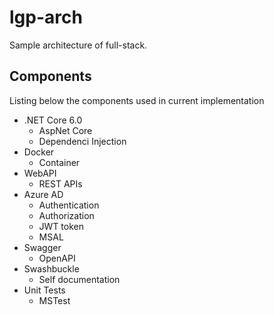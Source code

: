 # lgp-arch
Sample architecture of full-stack.

## Components
Listing below the components used in current implementation

- .NET Core 6.0
  - AspNet Core
  - Dependenci Injection
- Docker
  - Container
- WebAPI
  - REST APIs
- Azure AD
  - Authentication
  - Authorization
  - JWT token
  - MSAL
- Swagger
  - OpenAPI
- Swashbuckle
  - Self documentation
- Unit Tests
  - MSTest
